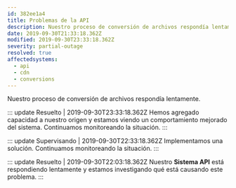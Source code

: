 ```yaml
---
id: 382ee1a4
title: Problemas de la API
description: Nuestro proceso de conversión de archivos respondía lentamente.
date: 2019-09-30T21:33:18.362Z
modified: 2019-09-30T23:33:18.362Z
severity: partial-outage
resolved: true
affectedsystems:
  - api
  - cdn
  - conversions
---
```


Nuestro proceso de conversión de archivos respondía lentamente.


::: update Resuelto | 2019-09-30T23:33:18.362Z
Hemos agregado capacidad a nuestro origen y estamos viendo un comportamiento mejorado del sistema. Continuamos monitoreando la situación.
:::

::: update Supervisando | 2019-09-30T22:33:18.362Z
Implementamos una solución. Continuamos monitoreando la situación.
:::

::: update Resuelto | 2019-09-30T22:03:18.362Z
Nuestro **Sistema API** está respondiendo lentamente y estamos investigando qué está causando este problema.
:::


